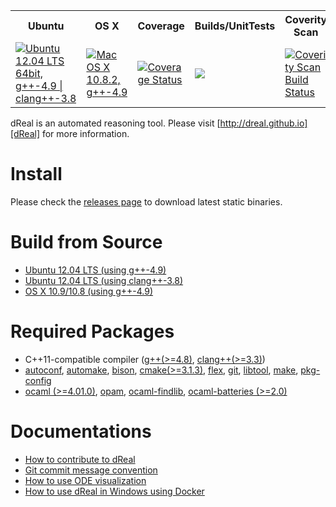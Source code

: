 <table>
  <tr>
    <th>Ubuntu</th>
    <th>OS X</th>
    <th>Coverage</th>
    <th>Builds/UnitTests</th>
    <th>Coverity Scan</th>
  </tr>
  <tr>
    <td><a href="https://travis-ci.org/dreal/dreal3"><img src="https://travis-ci.org/dreal/dreal3.svg?branch=master" title="Ubuntu 12.04 LTS 64bit, g++-4.9 | clang++-3.8"/></a></td>
    <td><a href="https://travis-ci.org/soonhokong/dReal-osx"><img src="https://travis-ci.org/soonhokong/dReal-osx.svg?branch=master" title="Mac OS X 10.8.2, g++-4.9"/></a></td>
    <td><a href='https://coveralls.io/r/dreal/dreal3'><img src='https://coveralls.io/repos/dreal/dreal3/badge.svg?branch=master%0A' alt='Coverage Status' /></a></td>
    <td><a href="http://borel.modck.cs.cmu.edu/CDash/index.php?project=dReal"><img src="https://dreal.github.io/images/cdash.svg"/></a></td>
    <td><a href="https://scan.coverity.com/projects/2152"><img alt="Coverity Scan Build Status" src="https://scan.coverity.com/projects/2152/badge.svg"/></a></td>
  </tr>
</table>


dReal is an automated reasoning tool. Please visit [http://dreal.github.io][dReal] for more information.

[dReal]: http://dreal.github.io


Install
========
Please check the [releases page][release] to download latest static binaries.

[release]: https://github.com/dreal/dreal3/releases


Build from Source
==================

 - [Ubuntu 12.04 LTS (using g++-4.9)][ubuntu-gcc]
 - [Ubuntu 12.04 LTS (using clang++-3.8)][ubuntu-clang]
 - [OS X 10.9/10.8 (using g++-4.9)][osx-gcc]

[ubuntu-gcc]: doc/ubuntu-gcc.md
[ubuntu-clang]: doc/ubuntu-clang.md
[osx-gcc]: doc/osx-gcc.md


Required Packages
=================

 - C++11-compatible compiler ([g++(>=4.8)][gcc], [clang++(>=3.3)][clang])
 - [autoconf][autoconf], [automake][automake], [bison][bison],
   [cmake(>=3.1.3)][cmake], [flex][flex], [git][git], [libtool][libtool], [make][make],
   [pkg-config][pkg-config]
 - [ocaml (>=4.01.0)][ocaml], [opam][opam], [ocaml-findlib][ocaml-findlib], [ocaml-batteries (>=2.0)][ocaml-batteries]

[automake]: http://www.gnu.org/software/automake
[autoconf]: http://www.gnu.org/software/autoconf
[make]: http://www.gnu.org/software/make
[libtool]: http://www.gnu.org/software/libtool
[gcc]: https://gcc.gnu.org/projects/cxx-status.html
[git]: http://git-scm.com
[clang]: http://clang.llvm.org/cxx_status.html
[cmake]:http://www.cmake.org/cmake/resources/software.html
[bison]: http://www.gnu.org/software/bison
[flex]: http://flex.sourceforge.net
[ocaml]: http://ocaml.org
[opam]: http://opam.ocamlpro.com
[ocaml-findlib]: http://projects.camlcity.org/projects/findlib.html
[ocaml-batteries]: http://batteries.forge.ocamlcore.org
[pkg-config]: http://www.freedesktop.org/wiki/Software/pkg-config


Documentations
==============
 - [How to contribute to dReal](CONTRIBUTING.md)
 - [Git commit message convention](doc/commit_convention.md)
 - [How to use ODE visualization][ode-vis]
 - [How to use dReal in Windows using Docker](doc/windows-docker.md)

[ode-vis]: doc/ode-visualization.md
